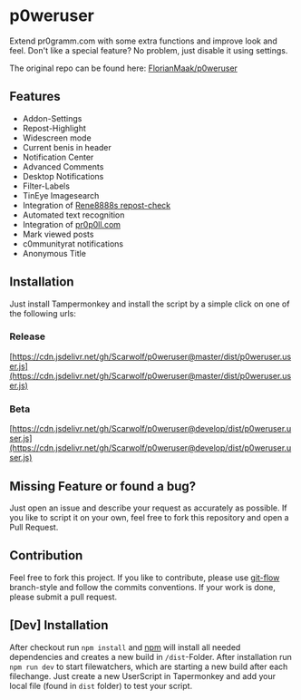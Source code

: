 # p0weruser
Extend pr0gramm.com with some extra functions and improve look and feel. Don't like a special feature? No problem, just disable
it using settings.

The original repo can be found here: [FlorianMaak/p0weruser](https://github.com/FlorianMaak/p0weruser)

## Features
* Addon-Settings
* Repost-Highlight
* Widescreen mode
* Current benis in header
* Notification Center
* Advanced Comments
* Desktop Notifications
* Filter-Labels
* TinEye Imagesearch
* Integration of [Rene8888s repost-check](https://rep0st.rene8888.at)
* Automated text recognition
* Integration of [pr0p0ll.com](https://pr0p0ll.com)
* Mark viewed posts
* c0mmunityrat notifications
* Anonymous Title

## Installation
Just install Tampermonkey and install the script by a simple
click on one of the following urls:

### Release
[https://cdn.jsdelivr.net/gh/Scarwolf/p0weruser@master/dist/p0weruser.user.js](https://cdn.jsdelivr.net/gh/Scarwolf/p0weruser@master/dist/p0weruser.user.js)

### Beta
[https://cdn.jsdelivr.net/gh/Scarwolf/p0weruser@develop/dist/p0weruser.user.js](https://cdn.jsdelivr.net/gh/Scarwolf/p0weruser@develop/dist/p0weruser.user.js)

## Missing Feature or found a bug?
Just open an issue and describe your request as accurately as possible. If you like to script it on your own, feel free to fork this repository and open a Pull Request.

## Contribution
Feel free to fork this project. If you like to contribute, please use [git-flow](https://github.com/nvie/gitflow)
branch-style and follow the commits conventions. If your work is done, please submit a
pull request. 

## [Dev] Installation
After checkout run ```npm install``` and [npm](https://www.npmjs.com/) will install all needed dependencies and creates a new build in ```/dist```-Folder. After installation run
```npm run dev``` to start filewatchers, which are starting a new build after each filechange. Just create a new UserScript in Tapermonkey and add your local file (found in
```dist``` folder) to test your script. 
